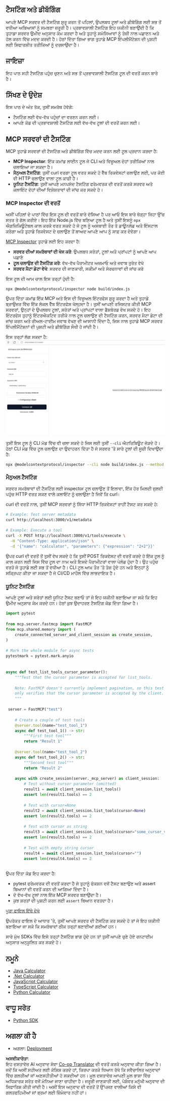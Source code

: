 <!--
CO_OP_TRANSLATOR_METADATA:
{
  "original_hash": "e25bc265a51244a7a2d93b3761543a1f",
  "translation_date": "2025-06-13T02:07:14+00:00",
  "source_file": "03-GettingStarted/08-testing/README.md",
  "language_code": "pa"
}
-->
## ਟੈਸਟਿੰਗ ਅਤੇ ਡੀਬੱਗਿੰਗ

ਆਪਣੇ MCP ਸਰਵਰ ਦੀ ਟੈਸਟਿੰਗ ਸ਼ੁਰੂ ਕਰਨ ਤੋਂ ਪਹਿਲਾਂ, ਉਪਲਬਧ ਟੂਲਾਂ ਅਤੇ ਡੀਬੱਗਿੰਗ ਲਈ ਸਭ ਤੋਂ ਵਧੀਆ ਅਭਿਆਸਾਂ ਨੂੰ ਸਮਝਣਾ ਜ਼ਰੂਰੀ ਹੈ। ਪ੍ਰਭਾਵਸ਼ਾਲੀ ਟੈਸਟਿੰਗ ਇਹ ਯਕੀਨੀ ਬਣਾਉਂਦੀ ਹੈ ਕਿ ਤੁਹਾਡਾ ਸਰਵਰ ਉਮੀਦ ਅਨੁਸਾਰ ਕੰਮ ਕਰਦਾ ਹੈ ਅਤੇ ਤੁਹਾਨੂੰ ਸਮੱਸਿਆਵਾਂ ਨੂੰ ਤੇਜ਼ੀ ਨਾਲ ਪਛਾਣਨ ਅਤੇ ਹੱਲ ਕਰਨ ਵਿੱਚ ਮਦਦ ਕਰਦੀ ਹੈ। ਹੇਠਾਂ ਦਿੱਤਾ ਗਿਆ ਭਾਗ ਤੁਹਾਡੇ MCP ਇੰਪਲੀਮੈਂਟੇਸ਼ਨ ਦੀ ਪੁਸ਼ਟੀ ਲਈ ਸਿਫਾਰਸ਼ੀਤ ਤਰੀਕਿਆਂ ਨੂੰ ਦਰਸਾਉਂਦਾ ਹੈ।

## ਜਾਇਜ਼ਾ

ਇਹ ਪਾਠ ਸਹੀ ਟੈਸਟਿੰਗ ਪਹੁੰਚ ਚੁਣਨ ਅਤੇ ਸਭ ਤੋਂ ਪ੍ਰਭਾਵਸ਼ਾਲੀ ਟੈਸਟਿੰਗ ਟੂਲ ਦੀ ਵਰਤੋਂ ਕਰਨ ਬਾਰੇ ਹੈ।

## ਸਿੱਖਣ ਦੇ ਉਦੇਸ਼

ਇਸ ਪਾਠ ਦੇ ਅੰਤ ਤੱਕ, ਤੁਸੀਂ ਸਮਰੱਥ ਹੋਵੋਗੇ:

- ਟੈਸਟਿੰਗ ਲਈ ਵੱਖ-ਵੱਖ ਪਹੁੰਚਾਂ ਦਾ ਵਰਣਨ ਕਰਨ ਲਈ।
- ਆਪਣੇ ਕੋਡ ਦੀ ਪ੍ਰਭਾਵਸ਼ਾਲੀ ਟੈਸਟਿੰਗ ਲਈ ਵੱਖ-ਵੱਖ ਟੂਲਾਂ ਦੀ ਵਰਤੋਂ ਕਰਨ ਲਈ।

## MCP ਸਰਵਰਾਂ ਦੀ ਟੈਸਟਿੰਗ

MCP ਤੁਹਾਡੇ ਸਰਵਰਾਂ ਦੀ ਟੈਸਟਿੰਗ ਅਤੇ ਡੀਬੱਗਿੰਗ ਵਿੱਚ ਮਦਦ ਕਰਨ ਲਈ ਟੂਲ ਪ੍ਰਦਾਨ ਕਰਦਾ ਹੈ:

- **MCP Inspector**: ਇੱਕ ਕਮਾਂਡ ਲਾਈਨ ਟੂਲ ਜੋ CLI ਅਤੇ ਵਿਜ਼ੂਅਲ ਦੋਹਾਂ ਤਰੀਕਿਆਂ ਨਾਲ ਚਲਾਇਆ ਜਾ ਸਕਦਾ ਹੈ।
- **ਮੈਨੁਅਲ ਟੈਸਟਿੰਗ**: ਤੁਸੀਂ curl ਵਰਗਾ ਟੂਲ ਵਰਤ ਸਕਦੇ ਹੋ ਵੈੱਬ ਰਿਕਵੇਸਟਾਂ ਚਲਾਉਣ ਲਈ, ਪਰ ਕੋਈ ਵੀ HTTP ਚਲਾਉਣ ਵਾਲਾ ਟੂਲ ਕਾਫ਼ੀ ਹੈ।
- **ਯੂਨਿਟ ਟੈਸਟਿੰਗ**: ਤੁਸੀਂ ਆਪਣੇ ਮਨਪਸੰਦ ਟੈਸਟਿੰਗ ਫਰੇਮਵਰਕ ਦੀ ਵਰਤੋਂ ਕਰਕੇ ਸਰਵਰ ਅਤੇ ਕਲਾਇੰਟ ਦੋਹਾਂ ਦੀਆਂ ਵਿਸ਼ੇਸ਼ਤਾਵਾਂ ਦੀ ਜਾਂਚ ਕਰ ਸਕਦੇ ਹੋ।

### MCP Inspector ਦੀ ਵਰਤੋਂ

ਅਸੀਂ ਪਹਿਲਾਂ ਦੇ ਪਾਠਾਂ ਵਿੱਚ ਇਸ ਟੂਲ ਦੀ ਵਰਤੋਂ ਬਾਰੇ ਦੱਸਿਆ ਹੈ ਪਰ ਆਓ ਇਸ ਬਾਰੇ ਥੋੜ੍ਹਾ ਜਿਹਾ ਉੱਚ ਸਤਰ ਤੇ ਗੱਲ ਕਰੀਏ। ਇਹ ਇੱਕ Node.js ਵਿੱਚ ਬਣਿਆ ਟੂਲ ਹੈ ਅਤੇ ਤੁਸੀਂ ਇਸਨੂੰ `npx` ਐਗਜ਼ਿਕਿਊਟੇਬਲ ਕਾਲ ਕਰਕੇ ਵਰਤ ਸਕਦੇ ਹੋ ਜੋ ਟੂਲ ਨੂੰ ਅਸਥਾਈ ਤੌਰ ਤੇ ਡਾਊਨਲੋਡ ਅਤੇ ਇੰਸਟਾਲ ਕਰੇਗਾ ਅਤੇ ਤੁਹਾਡੇ ਰਿਕਵੇਸਟ ਦੇ ਚਲਾਉਣ ਤੋਂ ਬਾਅਦ ਆਪਣੇ ਆਪ ਨੂੰ ਸਾਫ਼ ਕਰ ਦੇਵੇਗਾ।

[MCP Inspector](https://github.com/modelcontextprotocol/inspector) ਤੁਹਾਡੇ ਲਈ ਇਹ ਕਰਦਾ ਹੈ:

- **ਸਰਵਰ ਦੀਆਂ ਸਮਰੱਥਾਵਾਂ ਦੀ ਖੋਜ ਕਰੋ**: ਉਪਲਬਧ ਸਰੋਤਾਂ, ਟੂਲਾਂ ਅਤੇ ਪ੍ਰਾਂਪਟਾਂ ਨੂੰ ਆਪਣੇ ਆਪ ਪਛਾਣੋ
- **ਟੂਲ ਚਲਾਉਣ ਦੀ ਟੈਸਟਿੰਗ ਕਰੋ**: ਵੱਖ-ਵੱਖ ਪੈਰਾਮੀਟਰ ਅਜ਼ਮਾਓ ਅਤੇ ਜਵਾਬ ਤੁਰੰਤ ਵੇਖੋ
- **ਸਰਵਰ ਮੈਟਾ ਡੇਟਾ ਵੇਖੋ**: ਸਰਵਰ ਦੀ ਜਾਣਕਾਰੀ, ਸਕੀਮਾਂ ਅਤੇ ਸੰਰਚਨਾਵਾਂ ਦੀ ਜਾਂਚ ਕਰੋ

ਇਸ ਟੂਲ ਦੀ ਆਮ ਚਾਲ ਇਸ ਤਰ੍ਹਾਂ ਹੁੰਦੀ ਹੈ:

```bash
npx @modelcontextprotocol/inspector node build/index.js
```

ਉਪਰ ਦਿੱਤਾ ਕਮਾਂਡ ਇੱਕ MCP ਅਤੇ ਇਸ ਦੀ ਵਿਜ਼ੂਅਲ ਇੰਟਰਫੇਸ ਸ਼ੁਰੂ ਕਰਦਾ ਹੈ ਅਤੇ ਤੁਹਾਡੇ ਬ੍ਰਾਉਜ਼ਰ ਵਿੱਚ ਇੱਕ ਲੋਕਲ ਵੈੱਬ ਇੰਟਰਫੇਸ ਖੋਲ੍ਹਦਾ ਹੈ। ਤੁਸੀਂ ਆਪਣੀ ਰਜਿਸਟਰ ਕੀਤੀ MCP ਸਰਵਰਾਂ, ਉਨ੍ਹਾਂ ਦੇ ਉਪਲਬਧ ਟੂਲਾਂ, ਸਰੋਤਾਂ ਅਤੇ ਪ੍ਰਾਂਪਟਾਂ ਵਾਲਾ ਡੈਸ਼ਬੋਰਡ ਵੇਖ ਸਕਦੇ ਹੋ। ਇਹ ਇੰਟਰਫੇਸ ਤੁਹਾਨੂੰ ਇੰਟਰਐਕਟਿਵ ਤਰੀਕੇ ਨਾਲ ਟੂਲ ਚਲਾਉਣ ਦੀ ਟੈਸਟਿੰਗ ਕਰਨ, ਸਰਵਰ ਮੈਟਾ ਡੇਟਾ ਦੀ ਜਾਂਚ ਕਰਨ ਅਤੇ ਰੀਅਲ-ਟਾਈਮ ਜਵਾਬ ਵੇਖਣ ਦੀ ਆਸਾਨੀ ਦਿੰਦਾ ਹੈ, ਜਿਸ ਨਾਲ ਤੁਹਾਡੇ MCP ਸਰਵਰ ਇੰਪਲੀਮੈਂਟੇਸ਼ਨਾਂ ਦੀ ਪੁਸ਼ਟੀ ਅਤੇ ਡੀਬੱਗਿੰਗ ਸੌਖੀ ਹੋ ਜਾਂਦੀ ਹੈ।

ਇਸ ਤਰ੍ਹਾਂ ਲੱਗ ਸਕਦਾ ਹੈ: ![Inspector](../../../../translated_images/connect.141db0b2bd05f096fb1dd91273771fd8b2469d6507656c3b0c9df4b3c5473929.pa.png)

ਤੁਸੀਂ ਇਸ ਟੂਲ ਨੂੰ CLI ਮੋਡ ਵਿੱਚ ਵੀ ਚਲਾ ਸਕਦੇ ਹੋ ਜਿਸ ਲਈ ਤੁਸੀਂ `--cli` ਐਟਰਿਬਿਊਟ ਜੋੜਦੇ ਹੋ। ਹੇਠਾਂ CLI ਮੋਡ ਵਿੱਚ ਟੂਲ ਚਲਾਉਣ ਦਾ ਉਦਾਹਰਨ ਦਿੱਤਾ ਹੈ ਜੋ ਸਰਵਰ 'ਤੇ ਸਾਰੇ ਟੂਲਾਂ ਦੀ ਸੂਚੀ ਦਿਖਾਉਂਦਾ ਹੈ:

```sh
npx @modelcontextprotocol/inspector --cli node build/index.js --method tools/list
```

### ਮੈਨੁਅਲ ਟੈਸਟਿੰਗ

ਸਰਵਰ ਸਮਰੱਥਾਵਾਂ ਦੀ ਟੈਸਟਿੰਗ ਲਈ inspector ਟੂਲ ਚਲਾਉਣ ਤੋਂ ਇਲਾਵਾ, ਇੱਕ ਹੋਰ ਮਿਲਦੀ ਜੁਲਦੀ ਪਹੁੰਚ HTTP ਵਰਤ ਸਕਣ ਵਾਲੇ ਕਲਾਇੰਟ ਨੂੰ ਚਲਾਉਣਾ ਹੈ ਜਿਵੇਂ ਕਿ curl।

curl ਦੀ ਵਰਤੋਂ ਨਾਲ, ਤੁਸੀਂ MCP ਸਰਵਰਾਂ ਨੂੰ ਸਿੱਧਾ HTTP ਰਿਕਵੇਸਟਾਂ ਰਾਹੀਂ ਟੈਸਟ ਕਰ ਸਕਦੇ ਹੋ:

```bash
# Example: Test server metadata
curl http://localhost:3000/v1/metadata

# Example: Execute a tool
curl -X POST http://localhost:3000/v1/tools/execute \
  -H "Content-Type: application/json" \
  -d '{"name": "calculator", "parameters": {"expression": "2+2"}}'
```

ਉਪਰ curl ਦੀ ਵਰਤੋਂ ਤੋਂ ਤੁਸੀਂ ਵੇਖ ਸਕਦੇ ਹੋ ਕਿ ਤੁਸੀਂ POST ਰਿਕਵੇਸਟ ਦੀ ਵਰਤੋਂ ਕਰਦੇ ਹੋ ਇੱਕ ਟੂਲ ਨੂੰ ਕਾਲ ਕਰਨ ਲਈ ਜਿਸ ਵਿੱਚ ਟੂਲ ਦਾ ਨਾਮ ਅਤੇ ਇਸਦੇ ਪੈਰਾਮੀਟਰਾਂ ਵਾਲਾ ਪੇਲੋਡ ਹੁੰਦਾ ਹੈ। ਉਹ ਪਹੁੰਚ ਵਰਤੋ ਜੋ ਤੁਹਾਡੇ ਲਈ ਸਭ ਤੋਂ ਵਧੀਆ ਹੈ। CLI ਟੂਲ ਆਮ ਤੌਰ 'ਤੇ ਤੇਜ਼ ਹੁੰਦੇ ਹਨ ਅਤੇ ਇਨ੍ਹਾਂ ਨੂੰ ਸਕ੍ਰਿਪਟ ਕੀਤਾ ਜਾ ਸਕਦਾ ਹੈ ਜੋ CI/CD ਮਾਹੌਲ ਵਿੱਚ ਲਾਭਦਾਇਕ ਹੈ।

### ਯੂਨਿਟ ਟੈਸਟਿੰਗ

ਆਪਣੇ ਟੂਲਾਂ ਅਤੇ ਸਰੋਤਾਂ ਲਈ ਯੂਨਿਟ ਟੈਸਟ ਬਣਾਓ ਤਾਂ ਜੋ ਇਹ ਯਕੀਨੀ ਬਣਾਇਆ ਜਾ ਸਕੇ ਕਿ ਇਹ ਉਮੀਦ ਅਨੁਸਾਰ ਕੰਮ ਕਰਦੇ ਹਨ। ਹੇਠਾਂ ਕੁਝ ਉਦਾਹਰਣ ਟੈਸਟਿੰਗ ਕੋਡ ਦਿੱਤਾ ਗਿਆ ਹੈ।

```python
import pytest

from mcp.server.fastmcp import FastMCP
from mcp.shared.memory import (
    create_connected_server_and_client_session as create_session,
)

# Mark the whole module for async tests
pytestmark = pytest.mark.anyio


async def test_list_tools_cursor_parameter():
    """Test that the cursor parameter is accepted for list_tools.

    Note: FastMCP doesn't currently implement pagination, so this test
    only verifies that the cursor parameter is accepted by the client.
    """

 server = FastMCP("test")

    # Create a couple of test tools
    @server.tool(name="test_tool_1")
    async def test_tool_1() -> str:
        """First test tool"""
        return "Result 1"

    @server.tool(name="test_tool_2")
    async def test_tool_2() -> str:
        """Second test tool"""
        return "Result 2"

    async with create_session(server._mcp_server) as client_session:
        # Test without cursor parameter (omitted)
        result1 = await client_session.list_tools()
        assert len(result1.tools) == 2

        # Test with cursor=None
        result2 = await client_session.list_tools(cursor=None)
        assert len(result2.tools) == 2

        # Test with cursor as string
        result3 = await client_session.list_tools(cursor="some_cursor_value")
        assert len(result3.tools) == 2

        # Test with empty string cursor
        result4 = await client_session.list_tools(cursor="")
        assert len(result4.tools) == 2
    
```

ਉਪਰ ਦਿੱਤਾ ਕੋਡ ਇਹ ਕਰਦਾ ਹੈ:

- pytest ਫਰੇਮਵਰਕ ਦੀ ਵਰਤੋਂ ਕਰਦਾ ਹੈ ਜੋ ਤੁਹਾਨੂੰ ਫੰਕਸ਼ਨ ਵਜੋਂ ਟੈਸਟ ਬਣਾਉਣ ਅਤੇ assert ਬਿਆਨਾਂ ਦੀ ਵਰਤੋਂ ਕਰਨ ਦੀ ਆਗਿਆ ਦਿੰਦਾ ਹੈ।
- ਦੋ ਵੱਖ-ਵੱਖ ਟੂਲਾਂ ਨਾਲ ਇੱਕ MCP ਸਰਵਰ ਬਣਾਉਂਦਾ ਹੈ।
- ਕੁਝ ਸ਼ਰਤਾਂ ਦੀ ਪੁਸ਼ਟੀ ਕਰਨ ਲਈ `assert` ਬਿਆਨ ਵਰਤਦਾ ਹੈ।

[ਪੂਰਾ ਫਾਇਲ ਇੱਥੇ ਦੇਖੋ](https://github.com/modelcontextprotocol/python-sdk/blob/main/tests/client/test_list_methods_cursor.py)

ਉਪਰੋਕਤ ਫਾਇਲ ਦੇ ਆਧਾਰ 'ਤੇ, ਤੁਸੀਂ ਆਪਣੇ ਸਰਵਰ ਦੀ ਟੈਸਟਿੰਗ ਕਰ ਸਕਦੇ ਹੋ ਤਾਂ ਜੋ ਇਹ ਯਕੀਨੀ ਬਣਾਇਆ ਜਾ ਸਕੇ ਕਿ ਸਮਰੱਥਾਵਾਂ ਠੀਕ ਤਰ੍ਹਾਂ ਬਣਾਈਆਂ ਗਈਆਂ ਹਨ।

ਸਾਰੇ ਮੁੱਖ SDKs ਵਿੱਚ ਇਸੇ ਤਰ੍ਹਾਂ ਟੈਸਟਿੰਗ ਭਾਗ ਹੁੰਦੇ ਹਨ ਤਾਂ ਤੁਸੀਂ ਆਪਣੇ ਚੁਣੇ ਹੋਏ ਰਨਟਾਈਮ ਅਨੁਸਾਰ ਅਨੁਕੂਲਿਤ ਕਰ ਸਕਦੇ ਹੋ।

## ਨਮੂਨੇ

- [Java Calculator](../samples/java/calculator/README.md)
- [.Net Calculator](../../../../03-GettingStarted/samples/csharp)
- [JavaScript Calculator](../samples/javascript/README.md)
- [TypeScript Calculator](../samples/typescript/README.md)
- [Python Calculator](../../../../03-GettingStarted/samples/python)

## ਵਾਧੂ ਸਰੋਤ

- [Python SDK](https://github.com/modelcontextprotocol/python-sdk)

## ਅਗਲਾ ਕੀ ਹੈ

- ਅਗਲਾ: [Deployment](/03-GettingStarted/09-deployment/README.md)

**ਅਸਵੀਕਾਰੋਤਾ**:  
ਇਹ ਦਸਤਾਵੇਜ਼ AI ਅਨੁਵਾਦ ਸੇਵਾ [Co-op Translator](https://github.com/Azure/co-op-translator) ਦੀ ਵਰਤੋਂ ਕਰਕੇ ਅਨੁਵਾਦ ਕੀਤਾ ਗਿਆ ਹੈ। ਜਦੋਂ ਕਿ ਅਸੀਂ ਸਹੀਅਤ ਲਈ ਕੋਸ਼ਿਸ਼ ਕਰਦੇ ਹਾਂ, ਕਿਰਪਾ ਕਰਕੇ ਧਿਆਨ ਰੱਖੋ ਕਿ ਸਵੈਚਾਲਿਤ ਅਨੁਵਾਦਾਂ ਵਿੱਚ ਗਲਤੀਆਂ ਜਾਂ ਅਣਸਹੀਤੀਆਂ ਹੋ ਸਕਦੀਆਂ ਹਨ। ਮੂਲ ਦਸਤਾਵੇਜ਼ ਆਪਣੀ ਮੂਲ ਭਾਸ਼ਾ ਵਿੱਚ ਅਧਿਕਾਰਕ ਸਰੋਤ ਵਜੋਂ ਮੰਨਿਆ ਜਾਣਾ ਚਾਹੀਦਾ ਹੈ। ਜਰੂਰੀ ਜਾਣਕਾਰੀ ਲਈ, ਪੇਸ਼ੇਵਰ ਮਨੁੱਖੀ ਅਨੁਵਾਦ ਦੀ ਸਿਫਾਰਿਸ਼ ਕੀਤੀ ਜਾਂਦੀ ਹੈ। ਅਸੀਂ ਇਸ ਅਨੁਵਾਦ ਦੀ ਵਰਤੋਂ ਤੋਂ ਉੱਪਜਣ ਵਾਲੀਆਂ ਕਿਸੇ ਵੀ ਗਲਤਫਹਿਮੀਆਂ ਜਾਂ ਭ੍ਰਮਾਂ ਲਈ ਜ਼ਿੰਮੇਵਾਰ ਨਹੀਂ ਹਾਂ।